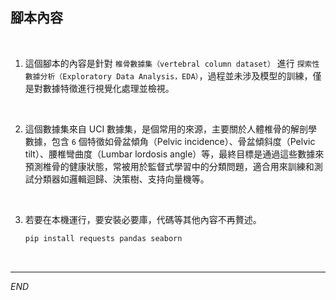 ## 腳本內容

<br>

1. 這個腳本的內容是針對 `椎骨數據集（vertebral column dataset）` 進行 `探索性數據分析（Exploratory Data Analysis，EDA）`，過程並未涉及模型的訓練，僅是對數據特徵進行視覺化處理並檢視。

<br>

2. 這個數據集來自 UCI 數據集，是個常用的來源，主要關於人體椎骨的解剖學數據，包含 `6` 個特徵如骨盆傾角（Pelvic incidence）、骨盆傾斜度（Pelvic tilt）、腰椎彎曲度（Lumbar lordosis angle）等，最終目標是通過這些數據來預測椎骨的健康狀態，常被用於監督式學習中的分類問題，適合用來訓練和測試分類器如邏輯迴歸、決策樹、支持向量機等。

<br>

3. 若要在本機運行，要安裝必要庫，代碼等其他內容不再贅述。

    ```bash
    pip install requests pandas seaborn
    ```

<br>

___

_END_